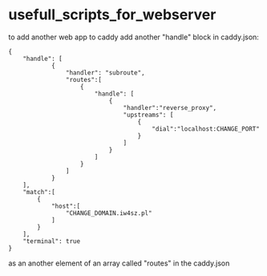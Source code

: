 # usefull_scripts_for_webserver

to add another web app to caddy add another "handle" block in caddy.json:

```
{
    "handle": [
            {
                "handler": "subroute",
                "routes":[
                    {
                        "handle": [
                            {
                                "handler":"reverse_proxy",
                                "upstreams": [
                                    {
                                        "dial":"localhost:CHANGE_PORT"
                                    }
                                ]
                            }
                        ]
                    }
                ]
            }
    ],
    "match":[
        {
            "host":[
                "CHANGE_DOMAIN.iw4sz.pl"
            ]
        }
    ],
    "terminal": true
}
```

as an another element of an array called "routes" in the caddy.json